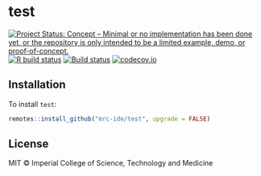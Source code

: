 # test

<!-- badges: start -->
[![Project Status: Concept – Minimal or no implementation has been done yet, or the repository is only intended to be a limited example, demo, or proof-of-concept.](https://www.repostatus.org/badges/latest/concept.svg)](https://www.repostatus.org/#concept)
[![R build status](https://github.com/mrc-ide/test/workflows/R-CMD-check/badge.svg)](https://github.com/mrc-ide/test/actions)
[![Build status]()](https://buildkite.com/mrc-ide/mrcide/test?branch=main)
[![codecov.io](https://codecov.io/github/mrc-ide/test/coverage.svg?branch=main)](https://codecov.io/github/mrc-ide/test?branch=main)
<!-- badges: end -->

## Installation

To install `test`:

```r
remotes::install_github("mrc-ide/test", upgrade = FALSE)
```

## License

MIT © Imperial College of Science, Technology and Medicine
